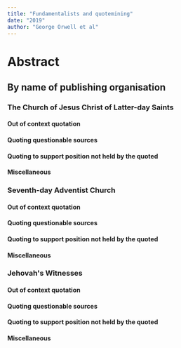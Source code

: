 ```yaml
---
title: "Fundamentalists and quotemining"
date: "2019"
author: "George Orwell et al"
---
```



# Abstract

## By name of publishing organisation

### The Church of Jesus Christ of Latter-day Saints
#### Out of context quotation
#### Quoting questionable sources
#### Quoting to support position not held by the quoted
#### Miscellaneous 

### Seventh-day Adventist Church
#### Out of context quotation
#### Quoting questionable sources
#### Quoting to support position not held by the quoted
#### Miscellaneous 

### Jehovah's Witnesses
#### Out of context quotation
#### Quoting questionable sources
#### Quoting to support position not held by the quoted
#### Miscellaneous 
